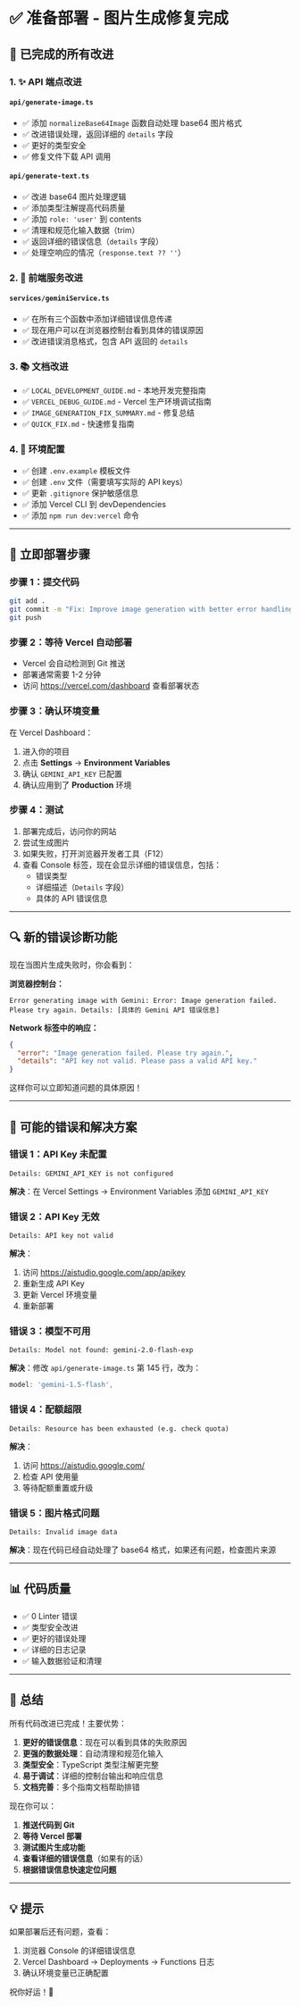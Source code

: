 # ✅ 准备部署 - 图片生成修复完成

## 📝 已完成的所有改进

### 1. ✨ API 端点改进

#### `api/generate-image.ts`
- ✅ 添加 `normalizeBase64Image` 函数自动处理 base64 图片格式
- ✅ 改进错误处理，返回详细的 `details` 字段
- ✅ 更好的类型安全
- ✅ 修复文件下载 API 调用

#### `api/generate-text.ts`
- ✅ 改进 base64 图片处理逻辑
- ✅ 添加类型注解提高代码质量
- ✅ 添加 `role: 'user'` 到 contents
- ✅ 清理和规范化输入数据（trim）
- ✅ 返回详细的错误信息（`details` 字段）
- ✅ 处理空响应的情况（`response.text ?? ''`）

### 2. 🔧 前端服务改进

#### `services/geminiService.ts`
- ✅ 在所有三个函数中添加详细错误信息传递
- ✅ 现在用户可以在浏览器控制台看到具体的错误原因
- ✅ 改进错误消息格式，包含 API 返回的 `details`

### 3. 📚 文档改进

- ✅ `LOCAL_DEVELOPMENT_GUIDE.md` - 本地开发完整指南
- ✅ `VERCEL_DEBUG_GUIDE.md` - Vercel 生产环境调试指南
- ✅ `IMAGE_GENERATION_FIX_SUMMARY.md` - 修复总结
- ✅ `QUICK_FIX.md` - 快速修复指南

### 4. 🔑 环境配置

- ✅ 创建 `.env.example` 模板文件
- ✅ 创建 `.env` 文件（需要填写实际的 API keys）
- ✅ 更新 `.gitignore` 保护敏感信息
- ✅ 添加 Vercel CLI 到 devDependencies
- ✅ 添加 `npm run dev:vercel` 命令

---

## 🚀 立即部署步骤

### 步骤 1：提交代码

```bash
git add .
git commit -m "Fix: Improve image generation with better error handling and base64 processing"
git push
```

### 步骤 2：等待 Vercel 自动部署

- Vercel 会自动检测到 Git 推送
- 部署通常需要 1-2 分钟
- 访问 https://vercel.com/dashboard 查看部署状态

### 步骤 3：确认环境变量

在 Vercel Dashboard：
1. 进入你的项目
2. 点击 **Settings** → **Environment Variables**
3. 确认 `GEMINI_API_KEY` 已配置
4. 确认应用到了 **Production** 环境

### 步骤 4：测试

1. 部署完成后，访问你的网站
2. 尝试生成图片
3. 如果失败，打开浏览器开发者工具（F12）
4. 查看 Console 标签，现在会显示详细的错误信息，包括：
   - 错误类型
   - 详细描述（`Details` 字段）
   - 具体的 API 错误信息

---

## 🔍 新的错误诊断功能

现在当图片生成失败时，你会看到：

**浏览器控制台：**
```
Error generating image with Gemini: Error: Image generation failed. Please try again. Details: [具体的 Gemini API 错误信息]
```

**Network 标签中的响应：**
```json
{
  "error": "Image generation failed. Please try again.",
  "details": "API key not valid. Please pass a valid API key."
}
```

这样你可以立即知道问题的具体原因！

---

## 🎯 可能的错误和解决方案

### 错误 1：API Key 未配置
```
Details: GEMINI_API_KEY is not configured
```
**解决**：在 Vercel Settings → Environment Variables 添加 `GEMINI_API_KEY`

### 错误 2：API Key 无效
```
Details: API key not valid
```
**解决**：
1. 访问 https://aistudio.google.com/app/apikey
2. 重新生成 API Key
3. 更新 Vercel 环境变量
4. 重新部署

### 错误 3：模型不可用
```
Details: Model not found: gemini-2.0-flash-exp
```
**解决**：修改 `api/generate-image.ts` 第 145 行，改为：
```typescript
model: 'gemini-1.5-flash',
```

### 错误 4：配额超限
```
Details: Resource has been exhausted (e.g. check quota)
```
**解决**：
1. 访问 https://aistudio.google.com/
2. 检查 API 使用量
3. 等待配额重置或升级

### 错误 5：图片格式问题
```
Details: Invalid image data
```
**解决**：现在代码已经自动处理了 base64 格式，如果还有问题，检查图片来源

---

## 📊 代码质量

- ✅ 0 Linter 错误
- ✅ 类型安全改进
- ✅ 更好的错误处理
- ✅ 详细的日志记录
- ✅ 输入数据验证和清理

---

## 🎉 总结

所有代码改进已完成！主要优势：

1. **更好的错误信息**：现在可以看到具体的失败原因
2. **更强的数据处理**：自动清理和规范化输入
3. **类型安全**：TypeScript 类型注解更完整
4. **易于调试**：详细的控制台输出和响应信息
5. **文档完善**：多个指南文档帮助排错

现在你可以：
1. **推送代码到 Git**
2. **等待 Vercel 部署**
3. **测试图片生成功能**
4. **查看详细的错误信息**（如果有的话）
5. **根据错误信息快速定位问题**

---

## 💡 提示

如果部署后还有问题，查看：
1. 浏览器 Console 的详细错误信息
2. Vercel Dashboard → Deployments → Functions 日志
3. 确认环境变量已正确配置

祝你好运！🚀

